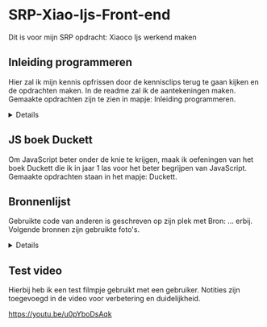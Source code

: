 # SRP-Xiao-Ijs-Front-end
Dit is voor mijn SRP opdracht: Xiaoco Ijs werkend maken

## Inleiding programmeren
Hier zal ik mijn kennis opfrissen door de kennisclips terug te gaan kijken en de opdrachten maken. In de readme zal ik de aantekeningen maken. Gemaakte opdrachten zijn te zien in mapje: Inleiding programmeren.

<details>

### Variabelen
Variabelen = doos
Doos heeft label, zodat je weet wat erin zit. 
Je kan dingen in doen in de doos wat aansluit bij de label.
Je kan alles in een variabel opslaan, ook een variabel. 
Als je iets nieuws opslaat in een bestaand variabel, zal het oudere overschreven worden. 

### Queryselector
Je roept selectoren op vanuit de DOM. 
Queryselector is een soort zoekmachine. 
Waar hij gaat zoeken, plaats je ervoor (document = object) . De functie (methode = queryselector) Wat je wilt zoeken (selector).
De eerste die hij ziet, selecteert hij. 

### Datatypes en arrays
Wat zijn datatypes?
Manier om onderscheid te maken in soorten data.
- String
- Int / Numbers
- Boolean

- Object waaronder:
- Arrays
- Console
- Functies
- HTML elementen (queryselector)

Wat zijn arrays?
Een lijst. De lijst gebruikt []

### Functies
Wanneer de code wordt uitgevoerd. 
Je groepeert code als iets moet gebeuren wanneer je iets doet. Functie start schrijf je zo bijvoorbeeld: function groet() {}

### Eventlisteners
Met eventlisteners kan je gebruiken om functies werkend te maken.

### If else
Het is een conditioneel statement. We hebben ze zodat we conditie in code kunnen schrijven. Je kan doen: doet dit wanneer dat dat is of dat zo. 

### Parameters
Parameter is belangrijke feature van functies. Parameters is zodat we code niet vaak hoeven te herschrijven. 

</details>

## JS boek Duckett
Om JavaScript beter onder de knie te krijgen, maak ik oefeningen van het boek Duckett die ik in jaar 1 las voor het beter begrijpen van JavaScript. Gemaakte opdrachten staan in het mapje: Duckett.

## Bronnenlijst
Gebruikte code van anderen is geschreven op zijn plek met Bron: ... erbij.
Volgende bronnen zijn gebruikte foto's.

<details>

1. https://www.wikiwand.com/en/Magnum_(ice_cream)
2. https://www.magnumicecream.com/nl/campagnes/magnum-ruby.html
3. https://www.unileverfoodsolutions.be/nl/product/magnum-your-way-vanilla-25-NL-878759.html
5. https://www.chewoutloud.com/cookies-and-cream-ice-cream/
6. https://www.thespruceeats.com/making-the-most-of-sriracha-sauce-1328440
7. https://www.shutterstock.com/vi/search/kim+chi
8. https://nl.pinterest.com/pin/554998354060578089/
9. https://www.bouwhuis.com/njoy-discodip-1800g
10. https://www.bouwhuis.com/njoy-krokante-nootjesdip-1000g
11. https://nl.wikipedia.org/wiki/M%26M%27s
12. https://www.gettyimages.nl/detail/foto/melted-milk-chocolate-royalty-free-beeld/164899112
13. https://www.flaironline.nl/thuis/zo-smaakt-ijs-nog-lekkerder/
14. https://indebuurt.nl/apeldoorn/eten-drinken/waar-in-apeldoorn-haal-je-het-beste-ijs~52427/ 
15. https://www.webstaurantstore.com/chopped-mms-ice-cream-topping-10-lb/711MMS.html
16. Video: https://www.youtube.com/watch?v=tHmq-TCSEq8&ab_channel=a.k.a_sabby
17. Video: https://www.youtube.com/watch?v=LeaX68U0vXA&ab_channel=BitelloOffVocal

</details>

## Test video
Hierbij heb ik een test filmpje gebruikt met een gebruiker. Notities zijn toegevoegd in de video voor verbetering en duidelijkheid. 

https://youtu.be/u0pYboDsAqk